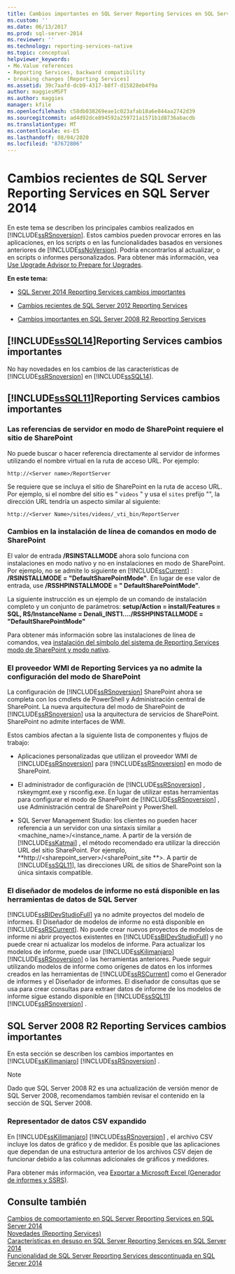 ```yaml
---
title: Cambios importantes en SQL Server Reporting Services en SQL Server 2014 | Microsoft Docs
ms.custom: ''
ms.date: 06/13/2017
ms.prod: sql-server-2014
ms.reviewer: ''
ms.technology: reporting-services-native
ms.topic: conceptual
helpviewer_keywords:
- Me.Value references
- Reporting Services, backward compatibility
- breaking changes [Reporting Services]
ms.assetid: 39c7aafd-dcb9-4317-b8f7-d15828eb4f9a
author: maggiesMSFT
ms.author: maggies
manager: kfile
ms.openlocfilehash: c58db038269eae1c023afab18a6e844aa2742d39
ms.sourcegitcommit: ad4d92dce894592a259721a1571b1d8736abacdb
ms.translationtype: MT
ms.contentlocale: es-ES
ms.lasthandoff: 08/04/2020
ms.locfileid: "87672806"
---
```

# <a name="breaking-changes-in-sql-server-reporting-services-in-sql-server-2014"></a>Cambios recientes de SQL Server Reporting Services en SQL Server 2014
  En este tema se describen los principales cambios realizados en [!INCLUDE[ssRSnoversion](../includes/ssrsnoversion-md.md)]. Estos cambios pueden provocar errores en las aplicaciones, en los scripts o en las funcionalidades basados en versiones anteriores de [!INCLUDE[ssNoVersion](../includes/ssnoversion-md.md)]. Podría encontrarlos al actualizar, o en scripts o informes personalizados. Para obtener más información, vea [Use Upgrade Advisor to Prepare for Upgrades](../sql-server/install/use-upgrade-advisor-to-prepare-for-upgrades.md).  
  
 **En este tema:**  
  
-   [SQL Server 2014 Reporting Services cambios importantes](#bkmk_sql14)  
  
-   [Cambios recientes de SQL Server 2012 Reporting Services](#bkmk_rc0)  
  
-   [Cambios importantes en SQL Server 2008 R2 Reporting Services](#bkmk_kj)  
  
##  <a name="sssql14-reporting-services-breaking-changes"></a><a name="bkmk_sql14"></a>[!INCLUDE[ssSQL14](../includes/sssql14-md.md)]Reporting Services cambios importantes  
 No hay novedades en los cambios de las características de [!INCLUDE[ssRSnoversion](../includes/ssrsnoversion-md.md)] en [!INCLUDE[ssSQL14](../includes/sssql14-md.md)].  
  
##  <a name="sssql11-reporting-services-breaking-changes"></a><a name="bkmk_rc0"></a>[!INCLUDE[ssSQL11](../includes/sssql11-md.md)]Reporting Services cambios importantes  
  
### <a name="sharepoint-mode-server-references-require-the-sharepoint-site"></a>Las referencias de servidor en modo de SharePoint requiere el sitio de SharePoint  
 No puede buscar o hacer referencia directamente al servidor de informes utilizando el nombre virtual en la ruta de acceso URL. Por ejemplo:  
  
 `http://<Server name>/ReportServer`  
  
 Se requiere que se incluya el sitio de SharePoint en la ruta de acceso URL. Por ejemplo, si el nombre del sitio es " `videos` " y usa el `sites` prefijo "", la dirección URL tendría un aspecto similar al siguiente:  
  
 `http://<Server Name>/sites/videos/_vti_bin/ReportServer`  
  
### <a name="changes-to-sharepoint-mode-command-line-installation"></a>Cambios en la instalación de línea de comandos en modo de SharePoint  
 El valor de entrada **/RSINSTALLMODE** ahora solo funciona con instalaciones en modo nativo y no en instalaciones en modo de SharePoint. Por ejemplo, no se admite lo siguiente en [!INCLUDE[ssCurrent](../includes/sscurrent-md.md)] : **/RSINSTALLMODE = "DefaultSharePointMode"**. En lugar de ese valor de entrada, use **/RSSHPINSTALLMODE = " DefaultSharePointMode”**.  
  
 La siguiente instrucción es un ejemplo de un comando de instalación completo y un conjunto de parámetros: **setup/Action = install/Features = SQL, RS/InstanceName = Denali_INST1..../RSSHPINSTALLMODE = "DefaultSharePointMode"**  
  
 Para obtener más información sobre las instalaciones de línea de comandos, vea [instalación del símbolo del sistema de Reporting Services modo de SharePoint y modo nativo](install-windows/install-reporting-services-at-the-command-prompt.md).  
  
### <a name="the-reporting-services-wmi-provider-no-longer-supports-configuration-of-sharepoint-mode"></a>El proveedor WMI de Reporting Services ya no admite la configuración del modo de SharePoint  
 La configuración de [!INCLUDE[ssRSnoversion](../includes/ssrsnoversion-md.md)] SharePoint ahora se completa con los cmdlets de PowerShell y Administración central de SharePoint. La nueva arquitectura del modo de SharePoint de [!INCLUDE[ssRSnoversion](../includes/ssrsnoversion-md.md)] usa la arquitectura de servicios de SharePoint. SharePoint no admite interfaces de WMI.  
  
 Estos cambios afectan a la siguiente lista de componentes y flujos de trabajo:  
  
-   Aplicaciones personalizadas que utilizan el proveedor WMI de [!INCLUDE[ssRSnoversion](../includes/ssrsnoversion-md.md)] para [!INCLUDE[ssRSnoversion](../includes/ssrsnoversion-md.md)] en modo de SharePoint.  
  
-   El administrador de configuración de [!INCLUDE[ssRSnoversion](../includes/ssrsnoversion-md.md)] , rskeymgmt.exe y rsconfig.exe. En lugar de utilizar estas herramientas para configurar el modo de SharePoint de [!INCLUDE[ssRSnoversion](../includes/ssrsnoversion-md.md)] , use Administración central de SharePoint y PowerShell.  
  
-   SQL Server Management Studio: los clientes no pueden hacer referencia a un servidor con una sintaxis similar a <machine_name>/<instance_name. A partir de la versión de [!INCLUDE[ssKatmai](../includes/sskatmai-md.md)] , el método recomendado era utilizar la dirección URL del sitio SharePoint. Por ejemplo, **http://<sharepoint_server>/<sharePoint_site **>. A partir de [!INCLUDE[ssSQL11](../includes/sssql11-md.md)], las direcciones URL de sitios de SharePoint son la única sintaxis compatible.  
  
### <a name="report-model-designer-is-not-available-in-sql-server-data-tools"></a>El diseñador de modelos de informe no está disponible en las herramientas de datos de SQL Server  
 [!INCLUDE[ssBIDevStudioFull](../includes/ssbidevstudiofull-md.md)] ya no admite proyectos del modelo de informes. El Diseñador de modelos de informe no está disponible en [!INCLUDE[ssRSCurrent](../includes/ssrscurrent-md.md)]. No puede crear nuevos proyectos de modelos de informe ni abrir proyectos existentes en [!INCLUDE[ssBIDevStudioFull](../includes/ssbidevstudiofull-md.md)] y no puede crear ni actualizar los modelos de informe. Para actualizar los modelos de informe, puede usar [!INCLUDE[ssKilimanjaro](../includes/sskilimanjaro-md.md)] [!INCLUDE[ssRSnoversion](../includes/ssrsnoversion-md.md)] o las herramientas anteriores. Puede seguir utilizando modelos de informe como orígenes de datos en los informes creados en las herramientas de [!INCLUDE[ssRSCurrent](../includes/ssrscurrent-md.md)] como el Generador de informes y el Diseñador de informes. El diseñador de consultas que se usa para crear consultas para extraer datos de informe de los modelos de informe sigue estando disponible en [!INCLUDE[ssSQL11](../includes/sssql11-md.md)] [!INCLUDE[ssRSnoversion](../includes/ssrsnoversion-md.md)] .  
  
##  <a name="sql-server-2008-r2-reporting-services-breaking-changes"></a><a name="bkmk_kj"></a>SQL Server 2008 R2 Reporting Services cambios importantes  
 En esta sección se describen los cambios importantes en [!INCLUDE[ssKilimanjaro](../includes/sskilimanjaro-md.md)] [!INCLUDE[ssRSnoversion](../includes/ssrsnoversion-md.md)] .  
  
> [!NOTE]  
>  Dado que SQL Server 2008 R2 es una actualización de versión menor de SQL Server 2008, recomendamos también revisar el contenido en la sección de SQL Server 2008.  
  
### <a name="expanded-csv-data-renderer"></a>Representador de datos CSV expandido  
 En [!INCLUDE[ssKilimanjaro](../includes/sskilimanjaro-md.md)] [!INCLUDE[ssRSnoversion](../includes/ssrsnoversion-md.md)] , el archivo CSV incluye los datos de gráfico y de medidor. Es posible que las aplicaciones que dependan de una estructura anterior de los archivos CSV dejen de funcionar debido a las columnas adicionales de gráficos y medidores.  
  
 Para obtener más información, vea [Exportar a Microsoft Excel &#40;Generador de informes y SSRS&#41;](report-builder/exporting-to-a-csv-file-report-builder-and-ssrs.md).  
  
## <a name="see-also"></a>Consulte también  
 [Cambios de comportamiento en SQL Server Reporting Services en SQL Server 2014](behavior-changes-to-sql-server-reporting-services-in-sql-server-2016.md)   
 [Novedades &#40;Reporting Services&#41;](what-s-new-reporting-services.md)   
 [Características en desuso en SQL Server Reporting Services en SQL Server 2014](deprecated-features-in-sql-server-reporting-services-ssrs.md)   
 [Funcionalidad de SQL Server Reporting Services descontinuada en SQL Server 2014](discontinued-functionality-to-sql-server-reporting-services-in-sql-server.md)  
  
  
